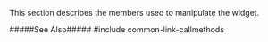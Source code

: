 
<!--shortDescription-->
This section describes the members used to manipulate the widget.
<!--/shortDescription-->

<!--fullDescription-->
#####See Also#####
#include common-link-callmethods
<!--/fullDescription-->